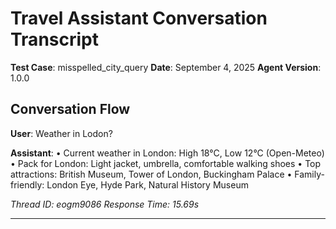 # Travel Assistant Conversation Transcript

**Test Case**: misspelled_city_query
**Date**: September 4, 2025
**Agent Version**: 1.0.0

## Conversation Flow

**User**: Weather in Lodon?

**Assistant**: • Current weather in London: High 18°C, Low 12°C (Open-Meteo)
• Pack for London: Light jacket, umbrella, comfortable walking shoes
• Top attractions: British Museum, Tower of London, Buckingham Palace
• Family-friendly: London Eye, Hyde Park, Natural History Museum

*Thread ID: eogm9086*
*Response Time: 15.69s*

---
